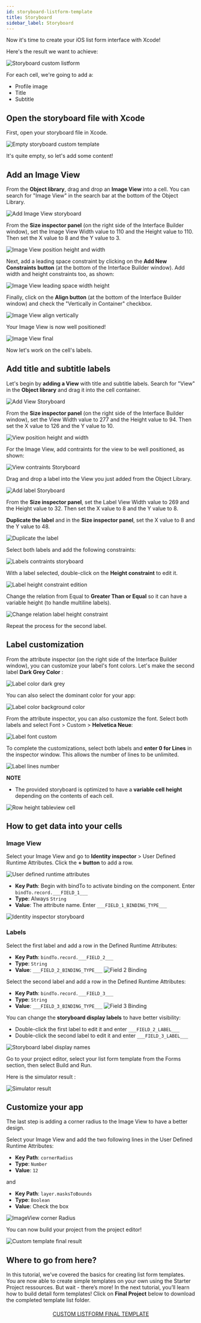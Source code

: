 ```yaml
---
id: storyboard-listform-template
title: Storyboard
sidebar_label: Storyboard
---
```


Now it's time to create your iOS list form interface with Xcode!

Here's the result we want to achieve:

![Storyboard custom listform](assets/custom-listform/storyboard-custom-listform.png)

For each cell, we're going to add a:
* Profile image
* Title 
* Subtitle

## Open the storyboard file with Xcode

First, open your storyboard file in Xcode.

![Empty storyboard custom template](assets/custom-listform/empty-storyboard-custom-template.png)

It's quite empty, so let's add some content!


## Add an Image View

From the **Object library**, drag and drop an  **Image View** into a cell. You can search for "Image View" in the search bar at the bottom of the Object Library.

![Add Image View storyboard](assets/custom-listform/add-imageview-storyboard.png)

From the **Size inspector panel** (on the right side of the Interface Builder window), set the Image View Width value to 110 and the Height value to 110. Then set the X value to 8 and the Y value to 3.

![Image View position height and width](assets/custom-listform/imageview-position-height-width.png)

Next, add a leading space constraint by clicking on the **Add New Constraints button** (at the bottom of the Interface Builder window). Add width and height constraints too, as shown:

![Image View leading space width height](assets/custom-listform/imageview-leading-space-width-height.png)

Finally, click on the **Align button** (at the bottom of the Interface Builder window) and check the "Vertically in Container" checkbox.

![Image View align vertically](assets/custom-listform/imageview-align-vertically.png)

Your Image View is now well positioned!

![Image View final](assets/custom-listform/imageview-final.png)


Now let's work on the cell's labels.


## Add title and subtitle labels

Let's begin by **adding a View** with title and subtitle labels. Search for "View" in the **Object library** and drag it into the cell container.

![Add View Storyboard](assets/custom-listform/add-view-storyboard.png)

From the **Size inspector panel** (on the right side of the Interface Builder window), set the View Width value to 277 and the Height value to 94. Then set the X value to 126 and the Y value to 10.

![View position height and width](assets/custom-listform/view-position-height-width.png)


For the Image View, add contraints for the view to be well positioned, as shown:

![View contraints Storyboard](assets/custom-listform/view-constraints-storyboard.png)

Drag and drop a label into the View you just added from the Object Library.

![Add label Storyboard](assets/custom-listform/add-label-storyboard.png)

From the **Size inspector panel**, set the Label View Width value to 269 and the Height value to 32. Then set the X value to 8 and the Y value to 8.

**Duplicate the label** and in the **Size inspector panel**, set the X value to 8 and the Y value to 48.

![Duplicate the label](assets/custom-listform/duplicated-label-storyboard.png)


Select both labels and add the following constraints:

![Labels contraints storyboard](assets/custom-listform/labels-contraints-storyboard.png)

With a label selected, double-click on the **Height constraint** to edit it. 

![Label height constraint edition](assets/custom-listform/label-height-constraint-edition.png)

Change the relation from Equal to **Greater Than or Equal** so it can have a variable height (to handle multiline labels). 


![Change relation label height constraint](assets/custom-listform/change-relation-label-height-constraint.png)

Repeat the process for the second label.


## Label customization

From the attribute inspector (on the right side of the Interface Builder window),  you can customize your label's font colors. Let's make the second label **Dark Grey Color** :

![Label color dark grey](assets/custom-listform/label-color-dark-grey.png)

You can also select the dominant color for your app:

![Label color background color](assets/custom-listform/label-color-background-color.png)


From the attribute inspector, you can also customize the font. Select both labels and select Font > Custom > **Helvetica Neue**:

![Label font custom](assets/custom-listform/label-font-custom.png)

To complete the customizations, select both labels and **enter 0 for Lines** in the inspector window. This allows the number of lines to be unlimited.

![Label lines number](assets/custom-listform/label-lines-number.png)

<div markdown="1" class = "tips">

**NOTE**

* The provided storyboard is optimized to have a **variable cell height** depending on the contents of each cell.

![Row height tableview cell](assets/custom-listform/row-height-tableview-cell.png)

</div>


## How to get data into your cells

### Image View
Select your Image View and go to **Identity inspector** > User Defined Runtime Attributes. Click the **+ button** to add a row.

![User defined runtime attributes](assets/custom-listform/user-defined-runtime-attributes.png)


* **Key Path**: Begin with bindTo to activate binding on the component. Enter ```bindTo.record.___FIELD_1___```
* **Type**: Always ```String``` 
* **Value**: The attribute name. Enter ```___FIELD_1_BINDING_TYPE___```

![Identity inspector storyboard](assets/custom-listform/identity-inspector-storyboard.png)

### Labels

Select the first label and add a row in the Defined Runtime Attributes:

* **Key Path**: ```bindTo.record.___FIELD_2___```
* **Type**: ```String``` 
* **Value**: ```___FIELD_2_BINDING_TYPE___```
![Field 2 Binding](assets/custom-listform/field-2-binding.png)


Select the second label and add a row in the Defined Runtime Attributes:

* **Key Path**: ```bindTo.record.___FIELD_3___```
* **Type**: ```String``` 
* **Value**: ```___FIELD_3_BINDING_TYPE___```
![Field 3 Binding](assets/custom-listform/field-3-binding.png)


You can change the **storyboard display labels** to have better visibility: 
* Double-click the first label to edit it and enter ```___FIELD_2_LABEL___```
* Double-click the second label to edit it and enter ```___FIELD_3_LABEL___```

![Storyboard label display names](assets/custom-listform/storyboard-label-display-name.png)

Go to your project editor, select your list form template from the Forms section, then select Build and Run.

Here is the simulator result :

![Simulator result](assets/custom-listform/simulator-result.png)



## Customize your app

The last step is adding a corner radius to the Image View to have a better design.

Select your Image View and add the two following lines in the User Defined Runtime Attributes:

* **Key Path**: ```cornerRadius```
* **Type**: ```Number``` 
* **Value**: ```12```

and

* **Key Path**: ```layer.masksToBounds```
* **Type**: ```Boolean``` 
* **Value**: Check the box

![ImageView corner Radius](assets/custom-listform/imageview-corner-radius.png)


You can now build your project from the project editor!

![Custom template final result](assets/custom-listform/custom-template-final-result.png)



## Where to go from here?

In this tutorial, we've covered the basics for creating list form templates. You are now able to create simple templates on your own using the Starter Project ressources. But wait - there’s more! In the next tutorial, you’ll learn how to build detail form templates!
Click on **Final Project** below to download the completed template list folder.

<div markdown="1" style="text-align: center; margin-top: 20px">
<a class="button"
href="../assets/custom-listform/CustomListFormFinalTemplate.zip">CUSTOM LISTFORM FINAL TEMPLATE</a>
</div>




